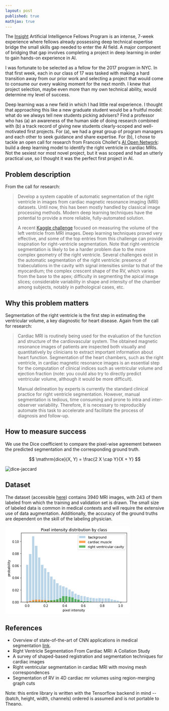 ```yaml
---
layout: post
published: true
mathjax: true
---
```


The [Insight](insightdata.ai) Artificial Intelligence Fellows Program is an
intense, 7-week experience where fellows already possessing deep technical
expertise bridge the small skills gap needed to enter the AI field. A major
component of bridging that gap involves completing a project in deep learning
in order to gain hands-on experience in AI.

I was fortunate to be selected as a fellow for the 2017 program in NYC. In that
first week, each in our class of 17 was tasked with making a hard transition
away from our prior work and selecting a project that would come to consume our
every waking moment for the next month. I knew that project selection, maybe
even more than my own technical ability, would determine my level of success.

Deep learning was a new field in which I had little real experience. I thought
that approaching this like a new graduate student would be a fruitful model:
what do we always tell new students picking advisers? Find a professor who has
(a) an awareness of the human side of doing research combined with (b) a track
record of giving new students clearly-scoped and well-motivated first projects.
For (a), we had a great group of program managers and each other to seek
guidance and share expertise. For (b), I chose to tackle an open call for
research from Francois Chollet's [AI Open Network](http://ai-on.org/): build a
deep learning model to identify the right ventricle in cardiac MRIs. Not the
sexiest nor most novel project, but it was scoped and had an utterly practical
use, so I thought it was the perfect first project in AI.

## Problem description

From the call for research: 

> Develop a system capable of automatic segmentation of the right ventricle in
> images from cardiac magnetic resonance imaging (MRI) datasets. Until now,
> this has been mostly handled by classical image processing methods. Modern
> deep learning techniques have the potential to provide a more reliable,
> fully-automated solution.
>
> A recent [Kaggle
> challenge](https://www.kaggle.com/c/second-annual-data-science-bowl) focused
> on measuring the volume of the left ventricle from MRI images. Deep learning
> techniques proved very effective, and some of the top entries from this
> challenge can provide inspiration for right-ventricle segmentation. Note that
> right-ventricle segmentation is likely to be a harder problem due to the more
> complex geometry of the right ventricle. Several challenges exist in the
> automatic segmentation of the right ventricle: presence of trabeculations in
> the cavity with signal intensities similar to that of the myocardium; the
> complex crescent shape of the RV, which varies from the base to the apex;
> difficulty in segmenting the apical image slices; considerable variability in
> shape and intensity of the chamber among subjects, notably in pathological
> cases, etc.

## Why this problem matters

Segmentation of the right ventricle is the first step in estimating the
ventricular volume, a key diagnostic for heart disease. Again from the call for
research:

> Cardiac MRI is routinely being used for the evaluation of the function and
> structure of the cardiovascular system. The obtained magnetic resonance
> images of patients are inspected both visually and quantitatively by
> clinicians to extract important information about heart function.
> Segmentation of the heart chambers, such as the right ventricle, in cardiac
> magnetic resonance images is an essential step for the computation of
> clinical indices such as ventricular volume and ejection fraction (note: you
> could also try to directly predict ventricular volume, although it would be
> more difficult).
>
> Manual delineation by experts is currently the standard clinical practice for
> right ventricle segmentation. However, manual segmentation is tedious, time
> consuming and prone to intra and inter-observer variability. Therefore, it is
> necessary to reproducibly automate this task to accelerate and facilitate the
> process of diagnosis and follow-up.

## How to measure success

We use the Dice coefficient to compare the pixel-wise agreement between the
predicted segmentation and the corresponding ground truth.

$$ \mathrm{dice}(X, Y) = \frac{2 X \cap Y}{X + Y} $$

![dice-jaccard](/images/dice-coef.png)

## Dataset

The dataset (accessible
[here](http://www.litislab.fr/?sub_project=how-to-download-the-data)) contains
3940 MRI images, with 243 of them labeled from which the training and
validation set is drawn. The small size of labeled data is common in medical
contexts and will require the extensive use of data augmentation. Additionally,
the accuracy of the ground truths are dependent on the skill of the labeling
physician.

![pixel-stats](/images/pixel-statistics.png)

## References

* Overview of state-of-the-art of CNN applications in medical segmentation [link](https://arxiv.org/abs/1701.03056).
* Right Ventricle Segmentation From Cardiac MRI: A Collation Study
* A survey of shaped-based registration and segmentation techniques for cardiac images
* Right ventricular segmentation in cardiac MRI with moving mesh correspondences
* Segmentation of RV in 4D cardiac mr volumes using region-merging graph cuts

Note: this entire library is written with the Tensorflow backend in mind --
(batch, height, width, channels) ordered is assumed and is not portable to
Theano.
